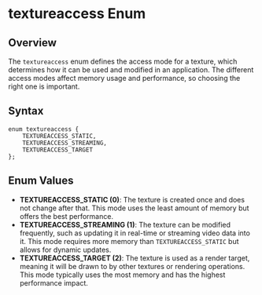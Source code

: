 # textureaccess Enum

## Overview
The `textureaccess` enum defines the access mode for a texture, which determines how it can be used and modified in an application. The different access modes affect memory usage and performance, so choosing the right one is important.

## Syntax
```angelscript
enum textureaccess {
    TEXTUREACCESS_STATIC,
    TEXTUREACCESS_STREAMING,
    TEXTUREACCESS_TARGET
};
```

## Enum Values
- **TEXTUREACCESS_STATIC (0)**: The texture is created once and does not change after that. This mode uses the least amount of memory but offers the best performance.
- **TEXTUREACCESS_STREAMING (1)**: The texture can be modified frequently, such as updating it in real-time or streaming video data into it. This mode requires more memory than `TEXTUREACCESS_STATIC` but allows for dynamic updates.
- **TEXTUREACCESS_TARGET (2)**: The texture is used as a render target, meaning it will be drawn to by other textures or rendering operations. This mode typically uses the most memory and has the highest performance impact.
